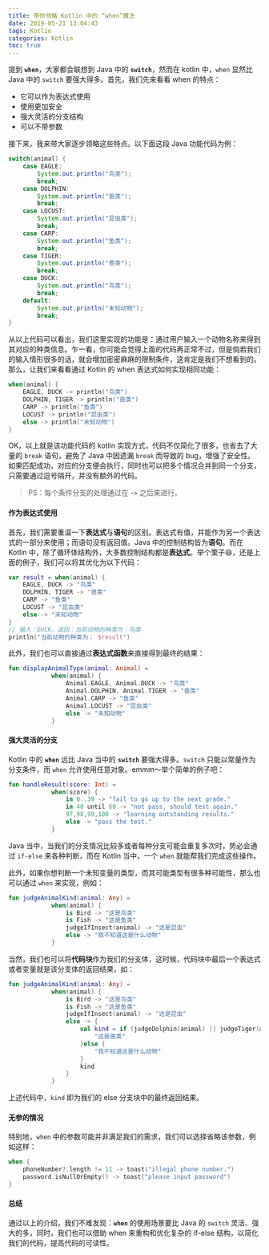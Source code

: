 ```yaml
---
title: 带你领略 Kotlin 中的 “when”魔法
date: 2019-05-21 13:04:43
tags: Kotlin
categories: Kotlin
toc: true
---
```

提到 **`when`**，大家都会联想到 Java 中的 **`switch`**，然而在 kotlin 中，`when` 显然比 Java 中的 `switch` 要强大得多。首先，我们先来看看 when 的特点：

- 它可以作为表达式使用
- 使用更加安全
- 强大灵活的分支结构
- 可以不带参数

接下来，我来带大家逐步领略这些特点。以下面这段 Java 功能代码为例：<!--more-->

```java
switch(animal) {
    case EAGLE:
        System.out.println("鸟类");
        break;
    case DOLPHIN:
        System.out.println("兽类");
        break;
    case LOCUST:
        System.out.println("昆虫类");
        break;
    case CARP:
        System.out.println("鱼类");
        break;
    case TIGER:
        System.out.println("兽类");
        break;
    case DUCK:
        System.out.println("鸟类");
        break;
    default:
        System.out.println("未知动物");
        break;
}
```

从以上代码可以看出，我们这里实现的功能是：通过用户输入一个动物名称来得到其对应的种类信息。乍一看，你可能会觉得上面的代码再正常不过，但是倘若我们的输入情形很多的话，就会增加密密麻麻的限制条件，这肯定是我们不想看到的。那么，让我们来看看通过 Kotlin 的 when 表达式如何实现相同功能：

```kotlin
when(animal) {
    EAGLE, DUCK -> println("鸟类")
    DOLPHIN, TIGER -> println("兽类")
    CARP -> println("鱼类")
    LOCUST -> println("昆虫类")
    else -> println("未知动物")
}
```

OK，以上就是该功能代码的 kotlin 实现方式，代码不仅简化了很多，也省去了大量的 `break` 语句，避免了 Java 中因遗漏 `break` 而导致的 bug，增强了安全性。如果匹配成功，对应的分支便会执行，同时也可以把多个情况合并到同一个分支，只需要通过逗号隔开，并没有额外的代码。

> PS：每个条件分支的处理通过在 **`->`** 之后来进行。

#### 作为表达式使用

首先，我们需要重温一下**表达式**与**语句**的区别。表达式有值，并能作为另一个表达式的一部分来使用；而语句没有返回值。Java 中的控制结构皆为**语句**。而在 Kotlin 中，除了循环体结构外，大多数控制结构都是**表达式**。举个栗子😄，还是上面的例子，我们可以将其优化为以下代码：

```kotlin
var result = when(animal) {
    EAGLE, DUCK -> "鸟类"
    DOLPHIN, TIGER -> "兽类"
    CARP -> "鱼类"
    LOCUST -> "昆虫类"
    else -> "未知动物"
}
// 输入：DUCK，返回：当前动物的种类为：鸟类
println("当前动物的种类为： $result")
```

此外，我们也可以直接通过**表达式函数**来直接得到最终的结果：

```kotlin
fun displayAnimalType(animal: Animal) =
            when(animal) {
                Animal.EAGLE, Animal.DUCK -> "鸟类"
                Animal.DOLPHIN, Animal.TIGER -> "兽类"
                Animal.CARP -> "鱼类"
                Animal.LOCUST -> "昆虫类"
                else -> "未知动物"
            }
```

#### 强大灵活的分支

Kotlin 中的 **`when`** 远比 Java 当中的 **`switch`** 要强大得多。`switch` 只能以常量作为分支条件，而 `when` 允许使用任意对象。emmm～举个简单的例子吧：

```kotlin
fun handleResult(score: Int) =
            when(score) {
                in 0..39 -> "fail to go up to the next grade."
                in 40 until 60 -> "not pass, should test again."
                97,98,99,100 -> "learning outstanding results."
                else -> "pass the test."
            }
```

Java 当中，当我们的分支情况比较多或者每种分支可能会重复多次时，势必会通过 `if-else` 来各种判断，而在 Kotlin 当中，一个 `when` 就能帮我们完成这些操作。

此外，如果你想判断一个未知变量的类型，而其可能类型有很多种可能性，那么也可以通过 `when` 来实现，例如：

```kotlin
fun judgeAnimalKind(animal: Any) =
            when(animal) {
                is Bird -> "这是鸟类"
                is Fish -> "这是鱼类"
                judgeIfInsect(animal) -> "这是昆虫"
                else -> "我不知道这是什么动物"
            }
```

当然，我们也可以将**代码块**作为我们的分支体，这时候，代码块中最后一个表达式或者变量就是该分支体的返回结果，如：

```kotlin
fun judgeAnimalKind(animal: Any) =
            when(animal) {
                is Bird -> "这是鸟类"
                is Fish -> "这是鱼类"
                judgeIfInsect(animal) -> "这是昆虫"
                else -> {
                    val kind = if (judgeDolphin(animal) || judgeTiger(animal)) {
                        "这是兽类"
                    }else {
                        "我不知道这是什么动物"
                    }
                    kind
                }
            }
```

上述代码中，`kind` 即为我们的 else 分支块中的最终返回结果。

#### 无参的情况

特别地，`when` 中的参数可能并非满足我们的需求，我们可以选择省略该参数，例如这样：

```kotlin
when {
    phoneNumber?.length != 11 -> toast("illegal phone number.")
    password.isNullOrEmpty() -> toast("please input password")
}
```

#### 总结

通过以上的介绍，我们不难发现：**`when`** 的使用场景要比 Java 的 `switch` 灵活、强大的多，同时，我们也可以借助 when 来重构和优化复杂的 if-else 结构，以简化我们的代码，提高代码的可读性。

